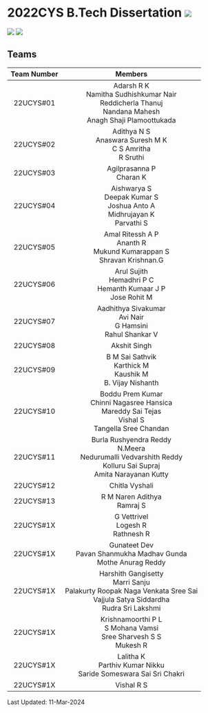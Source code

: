 # 2022CYS B.Tech Dissertation ![](https://img.shields.io/badge/-To_be_Started-orange)
![](https://img.shields.io/badge/Batch-22UCYS-green) ![](https://img.shields.io/badge/Domain-Security-blue) 

## Teams

|  Team Number |           Members        |
|:------------:|:------------------------:|
|   22UCYS#01  |  Adarsh R K <br/> Namitha Sudhishkumar Nair <br/> Reddicherla Thanuj <br/> Nandana Mahesh <br/> Anagh Shaji Plamoottukada | 
|   22UCYS#02  |  Adithya N S <br/> Anaswara Suresh M K <br/> C S Amritha <br/> R Sruthi |
|   22UCYS#03  |  Agilprasanna P <br/> Charan K <br/>  | 
|   22UCYS#04  |  Aishwarya S <br/> Deepak Kumar S <br/> Joshua Anto A <br/> Midhrujayan K <br/> Parvathi S |
|   22UCYS#05  |  Amal Ritessh A P <br/> Ananth R <br/> Mukund Kumarappan S <br/> Shravan Krishnan.G |
|   22UCYS#06  |  Arul Sujith <br/> Hemadhri P C <br/>  Hemanth Kumaar J P <br/> Jose Rohit M  |
|   22UCYS#07  |  Aadhithya Sivakumar <br/> Avi Nair <br/> G Hamsini <br/> Rahul Shankar V |
|   22UCYS#08  |  Akshit Singh <br/> |
|   22UCYS#09  |  B M Sai Sathvik <br/> Karthick M <br/> Kaushik M <br/> B. Vijay Nishanth |
|   22UCYS#10  |  Boddu Prem Kumar <br/> Chinni Nagasree Hansica <br/> Mareddy Sai Tejas <br/> Vishal S <br/> Tangella Sree Chandan |
|   22UCYS#11  |  Burla Rushyendra Reddy <br/> N.Meera <br/> Nedurumalli Vedvarshith Reddy <br/> Kolluru Sai Supraj <br/> Amita Narayanan Kutty |
|   22UCYS#12  |  Chitla Vyshali <br/> |
|   22UCYS#13  |  R M Naren Adithya <br/> Ramraj S |
|   22UCYS#1X  |  G Vettrivel <br/> Logesh R <br/> Rathnesh R |
|   22UCYS#1X  |  Gunateet Dev <br/> Pavan Shanmukha Madhav Gunda <br/> Mothe Anurag Reddy |
|   22UCYS#1X  |  Harshith Gangisetty <br/> Marri Sanju <br/> Palakurty Roopak Naga Venkata Sree Sai <br/> Vajjula Satya Siddardha <br/>  Rudra Sri Lakshmi |
|   22UCYS#1X  |  Krishnamoorthi P L <br/> S Mohana Vamsi <br/> Sree Sharvesh S S <br/> Mukesh R | 
|   22UCYS#1X  |  Lalitha K <br/> Parthiv Kumar Nikku <br> Saride Someswara Sai Sri Chakri | 
|   22UCYS#1X  |  Vishal R S <br/> |

Last Updated: 11-Mar-2024
